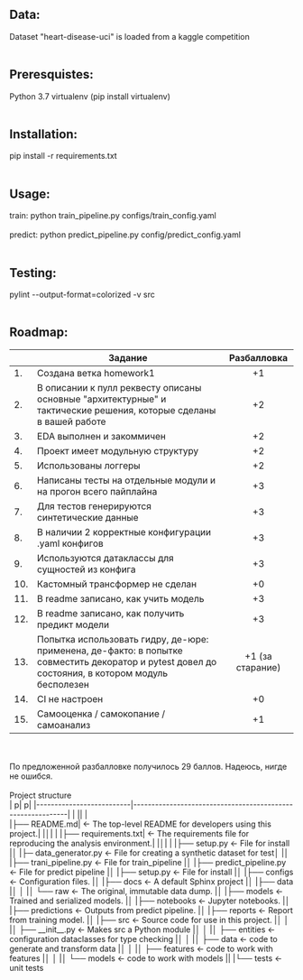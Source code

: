 ## Data:

Dataset "heart-disease-uci" is loaded from a kaggle competition
<br>
<br>
## Preresquistes:

Python 3.7
virtualenv (pip install virtualenv)
<br>
<br>
## Installation:

pip install -r requirements.txt
<br>
<br>
## Usage:

train: python train_pipeline.py configs/train_config.yaml
<br>
<br>
predict: python predict_pipeline.py config/predict_config.yaml
<br>
<br>
## Testing:

pylint --output-format=colorized -v src
<br>
<br>
## Roadmap:

|  |Задание|Разбалловка|
|---|------------------------------------------------------------------------------------------------------------------|:--------:|
|1.|Создана ветка homework1|+1|
|2.|В описании к пулл реквесту описаны основные "архитектурные" и тактические решения, которые сделаны в вашей работе|+2|
|3.|EDA выполнен и закоммичен|+2|
|4.|Проект имеет модульную структуру|+2|
|5.|Использованы логгеры|+2|
|6.|Написаны тесты на отдельные модули и на прогон всего пайплайна|+3|
|7.|Для тестов генерируются синтетические данные|+3|
|8.|В наличии 2 корректные конфигурации .yaml конфигов|+3|
|9.|Используются датаклассы для сущностей из конфига|+3|
|10.|Кастомный трансформер не сделан|+0|
|11.|В readme записано, как учить модель|+3|
|12.|В readme записано, как получить предикт модели|+3|
|13.|Попытка использовать гидру, де-юре: применена, де-факто: в попытке совместить декоратор и pytest довел до состояния, в котором модуль бесполезен|+1 (за старание)|
|14.|CI не настроен|+0|
|15.|Самооценка / самокопание / самоанализ|+1|
<br>
<br>
По предложенной разбалловке получилось 29 баллов. Надеюсь, нигде не ошибся.
<br>
<br>
Project structure
<br>
| p| p|
|--------------------------|------------------------------------------------------------|
| &#124| |
<br>
|├── README.md|             <- The top-level README for developers using this project.|
|│| |
|├── requirements.txt|      <- The requirements file for reproducing the analysis environment.|
|│| |
|├── setup.py              <- File for install
|│
|├─ data_generator.py  	  <- File for creating a synthetic dataset for test│
|│
|├── trani_pipeline.py     <- File for train_pipeline
|│
|├── predict_pipeline.py   <- File for predict pipeline
|│
|├── setup.py              <- File for install
|│
|├── configs               <- Configuration files.
|│
|├── docs                  <- A default Sphinx project
|│
|├── data
|│	│
|│   └── raw               <- The original, immutable data dump.
|│
|├── models                <- Trained and serialized models.
|│
|├── notebooks             <- Jupyter notebooks.
|│
|├── predictions           <- Outputs from predict pipeline.
|│
|├── reports               <- Report from training model.
|│
|├── src                   <- Source code for use in this project.
|│	│
|│   ├── __init__.py       <- Makes src a Python module
|│   │
|│   ├── entities          <- configuration dataclasses for type checking
|│   │
|│   ├── data              <- code to generate and transform data
|│	│
|│   ├── features          <- code to work with features
|│   │
|│   └── models            <- code to work with models
||
|└── tests                 <- unit tests
